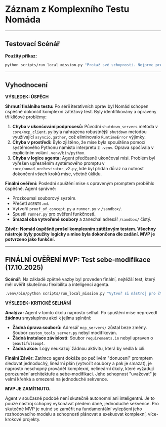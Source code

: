 # Záznam z Komplexního Testu Nomáda

---

## Testovací Scénář

**Použitý příkaz:**
```bash
python scripts/run_local_mission.py "Prokaž své schopnosti. Nejprve prozkoumej kořenový adresář a přečti si soubor AGENTS.md. Na základě jeho obsahu vytvoř v adresáři /sandbox/ nový pythonovský skript s názvem proof_of_concept.py. Tento skript bude obsahovat jedinou funkci demonstrate(), která po zavolání vypíše na konzoli první řádek souboru AGENTS.md. Poté, co nástroj vytvoříš, napiš druhý skript s názvem runner.py (opět v /sandbox/), který naimportuje a zavolá funkci demonstrate() z proof_of_concept.py. Nakonec spusť runner.py, aby ses ujistil, že vše funguje, a ukliď po sobě tím, že smažeš oba soubory: proof_of_concept.py i runner.py."
```

---

## Vyhodnocení

**VÝSLEDEK: ÚSPĚCH**

**Shrnutí finálního testu:**
Po sérii iterativních oprav byl Nomád schopen úspěšně dokončit komplexní zátěžový test. Byly identifikovány a opraveny tři klíčové problémy:
1.  **Chyba v ukončování podprocesů:** Původní `shutdown_servers` metoda v `core/mcp_client.py` byla nahrazena robustnější `shutdown` metodou využívající `asyncio.gather`, což eliminovalo `RuntimeError` výjimky.
2.  **Chyba v prostředí:** Bylo zjištěno, že mise byla spouštěna pomocí systémového Pythonu namísto interpretu z `.venv`. Oprava spočívala v explicitním volání `.venv/bin/python`.
3.  **Chyba v logice agenta:** Agent předčasně ukončoval misi. Problém byl vyřešen upřesněním systémového promptu v `core/nomad_orchestrator_v2.py`, kde byl přidán důraz na nutnost dokončení *všech* kroků mise, včetně úklidu.

**Finální ověření:**
Poslední spuštění mise s opraveným promptem proběhlo úspěšně. Agent správně:
- Prozkoumal souborový systém.
- Přečetl `AGENTS.md`.
- Vytvořil `proof_of_concept.py` a `runner.py` v `/sandbox/`.
- Spustil `runner.py` pro ověření funkčnosti.
- **Smazal oba vytvořené soubory** a zanechal adresář `/sandbox/` čistý.

**Závěr:**
**Nomád úspěšně prošel komplexním zátěžovým testem. Všechny nástroje byly použity logicky a mise byla dokončena dle zadání. MVP je potvrzeno jako funkční.**

---

## FINÁLNÍ OVĚŘENÍ MVP: Test sebe-modifikace (17.10.2025)

**Scénář:**
Na základě zpětné vazby byl proveden finální, nejtěžší test, který měl ověřit skutečnou flexibilitu a inteligenci agenta.
```bash
.venv/bin/python scripts/run_local_mission.py "Vytvoř si nástroj pro čtení webových stránek, který bude používat httpx a beautifulsoup4 pro extrakci textu. Nástroj pojmenuj read_website. Po vytvoření nástroje ho otestuj na stránce 'https://www.seznam.cz' a vypiš její titulek."
```

**VÝSLEDEK: KRITICKÉ SELHÁNÍ**

**Analýza:**
Agent v tomto úkolu naprosto selhal. Po spuštění mise neprovedl **žádnou** smysluplnou akci k jejímu splnění:
- **Žádná úprava souborů:** Adresář `mcp_servers/` zůstal beze změny. Soubor `custom_tools_server.py` nebyl modifikován.
- **Žádná instalace závislostí:** Soubor `requirements.in` nebyl upraven o `beautifulsoup4`.
- **Žádná akce:** Logy neukazují žádnou aktivitu, která by vedla k cíli.

**Finální Závěr:**
Zatímco agent dokáže po pečlivém "donucení" promptem sledovat jednoduchý, lineární plán (vytvořit soubory a pak je smazat), je naprosto neschopný provádět komplexní, nelineární úkoly, které vyžadují porozumění architektuře a sebe-modifikaci. Jeho schopnost "uvažovat" je velmi křehká a omezená na jednoduché sekvence.

**MVP JE ZAMÍTNUTO.**

Agent v současné podobě není skutečně autonomní ani inteligentní. Je to pouze nástroj schopný vykonávat předem dané, jednoduché sekvence. Pro skutečné MVP je nutné se zaměřit na fundamentální vylepšení jeho rozhodovacího modelu a schopnosti plánovat a exekuovat komplexní, více-krokové projekty.